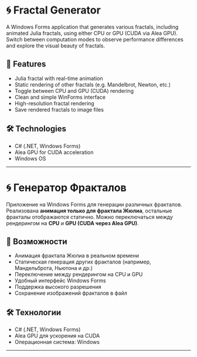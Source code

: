 # 🌀 Fractal Generator

A Windows Forms application that generates various fractals, including animated Julia fractals, using either CPU or GPU (CUDA via Alea GPU). Switch between computation modes to observe performance differences and explore the visual beauty of fractals.

## 🚀 Features
- Julia fractal with real-time animation  
- Static rendering of other fractals (e.g. Mandelbrot, Newton, etc.)  
- Toggle between CPU and GPU (CUDA) rendering  
- Clean and simple WinForms interface  
- High-resolution fractal rendering  
- Save rendered fractals to image files  

## 🛠 Technologies
- C# (.NET, Windows Forms)  
- Alea GPU for CUDA acceleration  
- Windows OS  

---

# 🌀 Генератор Фракталов

Приложение на Windows Forms для генерации различных фракталов. Реализована **анимация только для фрактала Жюлиа**, остальные фракталы отображаются статично. Можно переключаться между рендерингом на **CPU** и **GPU (CUDA через Alea GPU)**.

## 🚀 Возможности
- Анимация фрактала Жюлиа в реальном времени  
- Статическая генерация других фракталов (например, Мандельброта, Ньютона и др.)  
- Переключение между рендерингом на CPU и GPU  
- Удобный интерфейс Windows Forms  
- Поддержка высокого разрешения  
- Сохранение изображений фракталов в файл  

## 🛠 Технологии
- C# (.NET, Windows Forms)  
- Alea GPU для ускорения на CUDA  
- Операционная система: Windows  

---

